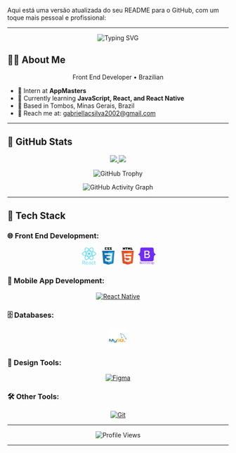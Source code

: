 Aqui está uma versão atualizada do seu README para o GitHub, com um toque mais pessoal e profissional:

---

<div align="center">
  <img src="https://readme-typing-svg.herokuapp.com?color=%23DD6387&center=true&vCenter=true&lines=Hello!+I+am+Gabriella!;Welcome+to+my+GitHub!" alt="Typing SVG">
<br>
</div>

## 👩‍💻 About Me

<p align="center">Front End Developer • Brazilian</p>
<ul>
  <li>💼 Intern at <strong>AppMasters</strong></li>  
  <li>🌱 Currently learning <strong>JavaScript, React, and React Native</strong></li>
  <li>📍 Based in Tombos, Minas Gerais, Brazil</li>
  <li>📧 Reach me at: <a href="mailto:gabriellacsilva2002@gmail.com" target="_blank">gabriellacsilva2002@gmail.com</a></li>
</ul>

---

## 🚀 GitHub Stats

<div align="center">
  <a href="https://github.com/gabriellac2002">
    <img height="150em" src="https://github-readme-stats.vercel.app/api?username=gabriellac2002&show_icons=true&theme=dracula&hide_border=true&include_all_commits=true&count_private=true" />
  </a>
  <a href="https://github.com/gabriellac2002">
    <img height="150em" src="https://github-readme-stats.vercel.app/api/top-langs/?username=gabriellac2002&layout=compact&theme=dracula&hide_border=true" />
  </a>
</div>

<p align="center">
  <img src="https://github-profile-trophy.vercel.app/?username=gabriellac2002&theme=dracula&no-frame=true" alt="GitHub Trophy" />
</p>

<p align="center">
  <img height="200em" src="https://activity-graph.herokuapp.com/graph?username=gabriellac2002&theme=dracula" alt="GitHub Activity Graph" />
</p>

---

## 🔧 Tech Stack

### 🌐 Front End Development:
<div align="center">
  <a href="https://reactjs.org/" target="_blank"><img src="https://raw.githubusercontent.com/devicons/devicon/master/icons/react/react-original-wordmark.svg" alt="React" width="40" height="40" /></a>
  <a href="https://www.w3schools.com/css/" target="_blank"><img src="https://raw.githubusercontent.com/devicons/devicon/master/icons/css3/css3-original-wordmark.svg" alt="CSS3" width="40" height="40" /></a>
  <a href="https://www.w3.org/html/" target="_blank"><img src="https://raw.githubusercontent.com/devicons/devicon/master/icons/html5/html5-original-wordmark.svg" alt="HTML5" width="40" height="40" /></a>
  <a href="https://getbootstrap.com/" target="_blank"><img src="https://raw.githubusercontent.com/devicons/devicon/master/icons/bootstrap/bootstrap-plain-wordmark.svg" alt="Bootstrap" width="40" height="40" /></a>
</div>

### 📱 Mobile App Development:
<div align="center">
  <a href="https://reactnative.dev/" target="_blank"><img src="https://reactnative.dev/img/header_logo.svg" alt="React Native" width="40" height="40" /></a>
</div>

### 🗄️ Databases:
<div align="center">
  <a href="https://www.mysql.com/" target="_blank"><img src="https://raw.githubusercontent.com/devicons/devicon/master/icons/mysql/mysql-original-wordmark.svg" alt="MySQL" width="40" height="40" /></a>
</div>

### 🎨 Design Tools:
<div align="center">
  <a href="https://www.figma.com/" target="_blank"><img src="https://www.vectorlogo.zone/logos/figma/figma-icon.svg" alt="Figma" width="40" height="40" /></a>
</div>

### 🛠️ Other Tools:
<div align="center">
  <a href="https://git-scm.com/" target="_blank"><img src="https://www.vectorlogo.zone/logos/git-scm/git-scm-icon.svg" alt="Git" width="40" height="40" /></a>
</div>

---

<p align="center">
  <img src="https://komarev.com/ghpvc/?username=gabriellac2002&label=Profile%20views&color=dd6387&style=flat" alt="Profile Views" />
</p>

---
